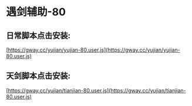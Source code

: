 # 遇剑辅助-80


## 日常脚本点击安装:
[https://gway.cc/yujian/yujian-80.user.js](https://gway.cc/yujian/yujian-80.user.js)

## 天剑脚本点击安装:
[https://gway.cc/yujian/tianjian-80.user.js](https://gway.cc/yujian/tianjian-80.user.js)

